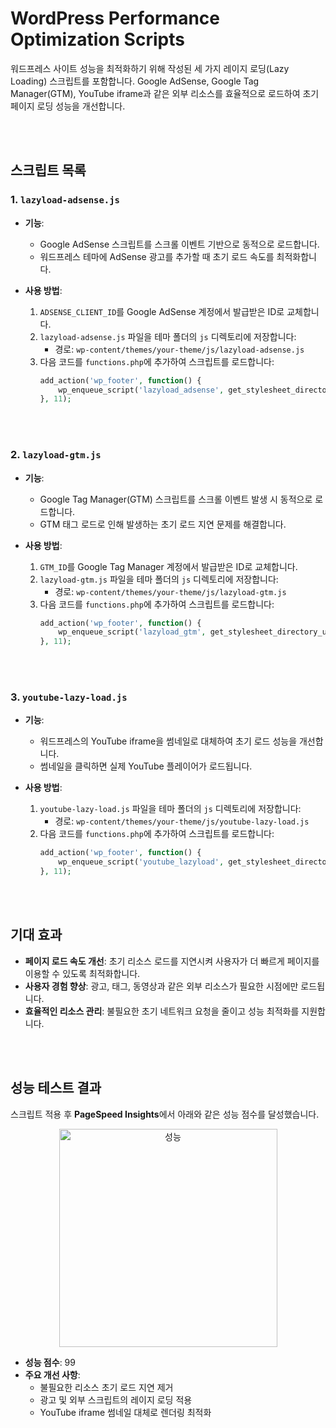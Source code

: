 # WordPress Performance Optimization Scripts

워드프레스 사이트 성능을 최적화하기 위해 작성된 세 가지 레이지 로딩(Lazy Loading) 스크립트를 포함합니다. Google AdSense, Google Tag Manager(GTM), YouTube iframe과 같은 외부 리소스를 효율적으로 로드하여 초기 페이지 로딩 성능을 개선합니다.

<br><br>

## **스크립트 목록**

### 1. `lazyload-adsense.js`
- **기능**:
  - Google AdSense 스크립트를 스크롤 이벤트 기반으로 동적으로 로드합니다.
  - 워드프레스 테마에 AdSense 광고를 추가할 때 초기 로드 속도를 최적화합니다.

- **사용 방법**:
  1. `ADSENSE_CLIENT_ID`를 Google AdSense 계정에서 발급받은 ID로 교체합니다.
  2. `lazyload-adsense.js` 파일을 테마 폴더의 `js` 디렉토리에 저장합니다:
     - 경로: `wp-content/themes/your-theme/js/lazyload-adsense.js`
  3. 다음 코드를 `functions.php`에 추가하여 스크립트를 로드합니다:
     ```php
     add_action('wp_footer', function() {
         wp_enqueue_script('lazyload_adsense', get_stylesheet_directory_uri() . '/js/lazyload-adsense.js', [], 'v1.0.0', true);
     }, 11);
     ```

<br><br>

### 2. `lazyload-gtm.js`
- **기능**:
  - Google Tag Manager(GTM) 스크립트를 스크롤 이벤트 발생 시 동적으로 로드합니다.
  - GTM 태그 로드로 인해 발생하는 초기 로드 지연 문제를 해결합니다.

- **사용 방법**:
  1. `GTM_ID`를 Google Tag Manager 계정에서 발급받은 ID로 교체합니다.
  2. `lazyload-gtm.js` 파일을 테마 폴더의 `js` 디렉토리에 저장합니다:
     - 경로: `wp-content/themes/your-theme/js/lazyload-gtm.js`
  3. 다음 코드를 `functions.php`에 추가하여 스크립트를 로드합니다:
     ```php
     add_action('wp_footer', function() {
         wp_enqueue_script('lazyload_gtm', get_stylesheet_directory_uri() . '/js/lazyload-gtm.js', [], 'v1.0.0', true);
     }, 11);
     ```
  
<br><br>

### 3. `youtube-lazy-load.js`
- **기능**:
  - 워드프레스의 YouTube iframe을 썸네일로 대체하여 초기 로드 성능을 개선합니다.
  - 썸네일을 클릭하면 실제 YouTube 플레이어가 로드됩니다.

- **사용 방법**:
  1. `youtube-lazy-load.js` 파일을 테마 폴더의 `js` 디렉토리에 저장합니다:
     - 경로: `wp-content/themes/your-theme/js/youtube-lazy-load.js`
  2. 다음 코드를 `functions.php`에 추가하여 스크립트를 로드합니다:
     ```php
     add_action('wp_footer', function() {
         wp_enqueue_script('youtube_lazyload', get_stylesheet_directory_uri() . '/js/youtube-lazy-load.js', [], 'v1.0.0', true);
     }, 11);
     ```

<br><br>

## **기대 효과**
- **페이지 로드 속도 개선**: 초기 리소스 로드를 지연시켜 사용자가 더 빠르게 페이지를 이용할 수 있도록 최적화합니다.
- **사용자 경험 향상**: 광고, 태그, 동영상과 같은 외부 리소스가 필요한 시점에만 로드됩니다.
- **효율적인 리소스 관리**: 불필요한 초기 네트워크 요청을 줄이고 성능 최적화를 지원합니다.

<br><br>

## 성능 테스트 결과

스크립트 적용 후 **PageSpeed Insights**에서 아래와 같은 성능 점수를 달성했습니다.

<div align="center">
  <img width="349" alt="성능" src="https://github.com/user-attachments/assets/35a5d81b-9d27-4e90-80cb-fc44bf733489" />
</div>

- **성능 점수**: 99
- **주요 개선 사항**:
  - 불필요한 리소스 초기 로드 지연 제거
  - 광고 및 외부 스크립트의 레이지 로딩 적용
  - YouTube iframe 썸네일 대체로 렌더링 최적화

